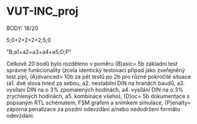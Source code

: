 # VUT-INC_proj

BODY: 18/20

5;0+2+2+2+2;5;0

"B;a1+a2+a3+a4+a5;D;P"

Celkově 20 bodů bylo rozděleno v poměru
(B)asic= 5b základní test správné funkcionality (zcela identický testovací případ jako zveřejněný test.zip),
(A)dvanced= 10b za pět testů po 2b pro různé pokročilé situace (a1. dvě slova hned za sebou, a2. nestabilní DIN na hranách baudů, a3. vysílaní DIN na o 3% zpomalených hodinách, a4. vysílání DIN na o 3% zrychlených hodinách, a5. kombinace všeho),
(D)oc= 5b dokumentace s popsaným RTL schématem, FSM grafem a snímkem simulace,
(P)enalty= záporná penalizace za pozdní odevzdání a/nebo nedodržení formátu odevzdání.